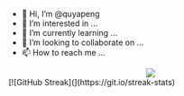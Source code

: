 - 👋 Hi, I’m @quyapeng
- 👀 I’m interested in ...
- 🌱 I’m currently learning ...
- 💞️ I’m looking to collaborate on ...
- 📫 How to reach me ...

<!---
quyapeng/quyapeng is a ✨ special ✨ repository because its `README.md` (this file) appears on your GitHub profile.
You can click the Preview link to take a look at your changes.
--->
<div align="center">
  <img  src="https://github-readme-streak-stats.herokuapp.com?user=quyapeng&theme=dark&locale=zh_Hans" />
</div>
[![GitHub Streak](](https://git.io/streak-stats)

